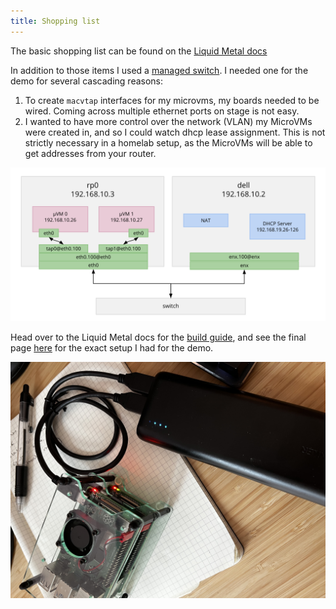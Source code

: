 ```yaml
---
title: Shopping list
---
```


The basic shopping list can be found on the [Liquid Metal docs][list]

In addition to those items I used a [managed switch][m-switch].
I needed one for the demo for several cascading reasons:
1. To create `macvtap` interfaces for my microvms, my boards needed to be wired.
	Coming across multiple ethernet ports on stage is not easy.
1. I wanted to have more control over the network (VLAN)
my MicroVMs were created in, and so I could watch dhcp lease assignment.
This is not strictly necessary in a homelab setup, as the MicroVMs will be
able to get addresses from your router.

![net](/img/net.png)

Head over to the Liquid Metal docs for the [build guide][build-docs],
and see the final page [here][demo-build] for the exact setup I had for the demo.

![rig](/img/rig2.jpg)

[list]: https://weaveworks-liquidmetal.github.io/site/docs/tutorial-rpi/shopping-list/
[m-switch]: https://www.amazon.co.uk/gp/product/B08DVFMCK4/ref=ppx_yo_dt_b_asin_title_o00_s01?ie=UTF8&psc=1
[build-docs]: https://weaveworks-liquidmetal.github.io/site/docs/tutorial-rpi/intro/
[demo-build]: docs/demo-build.md
